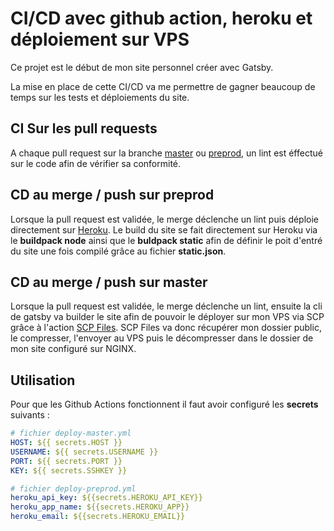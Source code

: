 # CI/CD avec github action, heroku et déploiement sur VPS

Ce projet est le début de mon site personnel créer avec Gatsby.

La mise en place de cette CI/CD va me permettre de gagner beaucoup de temps sur les tests et déploiements du site.

## CI Sur les pull requests

A chaque pull request sur la branche [master](https://github.com/IIM-Creative-Technology/devops-alexandrehaas/tree/master) ou [preprod](https://github.com/IIM-Creative-Technology/devops-alexandrehaas/tree/preprod), un lint est éffectué sur le code afin de vérifier sa conformité.

## CD au merge / push sur preprod

Lorsque la pull request est validée, le merge déclenche un lint puis déploie directement sur [Heroku](https://dashboard.heroku.com/apps). Le build du site se fait directement sur Heroku via le **buildpack node** ainsi que le **buldpack static** afin de définir le poit d'entré du site une fois compilé grâce au fichier **static.json**.

## CD au merge / push sur master

Lorsque la pull request est validée, le merge déclenche un lint, ensuite la cli de gatsby va builder le site afin de pouvoir le déployer sur mon VPS via SCP grâce à l'action [SCP Files](https://github.com/marketplace/actions/scp-files). SCP Files va donc récupérer mon dossier public, le compresser, l'envoyer au VPS puis le décompresser dans le dossier de mon site configuré sur NGINX.

## Utilisation

Pour que les Github Actions fonctionnent il faut avoir configuré les **secrets** suivants :

```yml
# fichier deploy-master.yml
HOST: ${{ secrets.HOST }}
USERNAME: ${{ secrets.USERNAME }}
PORT: ${{ secrets.PORT }}
KEY: ${{ secrets.SSHKEY }}

# fichier deploy-preprod.yml
heroku_api_key: ${{secrets.HEROKU_API_KEY}}
heroku_app_name: ${{secrets.HEROKU_APP}}
heroku_email: ${{secrets.HEROKU_EMAIL}}
```
